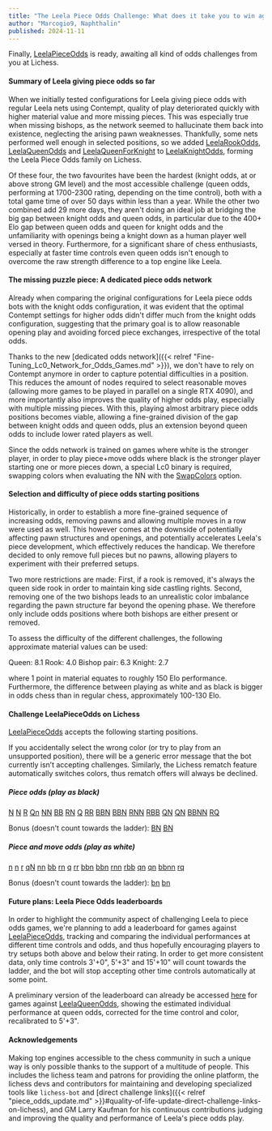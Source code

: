 ```yaml
---
title: "The Leela Piece Odds Challenge: What does it take you to win against Leela?"
author: "Marcogio9, Naphthalin"
published: 2024-11-11
---
```


Finally, [LeelaPieceOdds](https://lichess.org/@/LeelaPieceOdds) is ready, awaiting all kind of odds challenges from you at Lichess.
<!--more-->


#### Summary of Leela giving piece odds so far

When we initially tested configurations for Leela giving piece odds with regular Leela nets using Contempt, quality of play deteriorated quickly with higher material value and more missing pieces. This was especially true when missing bishops, as the network seemed to hallucinate them back into existence, neglecting the arising pawn weaknesses. Thankfully, some nets performed well enough in selected positions, so we added [LeelaRookOdds](https://lichess.org/@/LeelaRookOdds), [LeelaQueenOdds](https://lichess.org/@/LeelaQueenOdds) and [LeelaQueenForKnight](https://lichess.org/@/LeelaQueenForKnight) to [LeelaKnightOdds](https://lichess.org/@/LeelaKnightOdds), forming the Leela Piece Odds family on Lichess.

Of these four, the two favourites have been the hardest (knight odds, at or above strong GM level) and the most accessible challenge (queen odds, performing at 1700-2300 rating, depending on the time control), both with a total game time of over 50 days within less than a year. While the other two combined add 29 more days, they aren't doing an ideal job at bridging the big gap between knight odds and queen odds, in particular due to the 400+ Elo gap between queen odds and queen for knight odds and the unfamiliarity with openings being a knight down as a human player well versed in theory. Furthermore, for a significant share of chess enthusiasts, especially at faster time controls even queen odds isn't enough to overcome the raw strength difference to a top engine like Leela.


#### The missing puzzle piece: A dedicated piece odds network

Already when comparing the original configurations for Leela piece odds bots with the knight odds configuration, it was evident that the optimal Contempt settings for higher odds didn't differ much from the knight odds configuration, suggesting that the primary goal is to allow reasonable opening play and avoiding forced piece exchanges, irrespective of the total odds.

Thanks to the new [dedicated odds network]({{< relref "Fine-Tuning_Lc0_Network_for_Odds_Games.md" >}}), we don't have to rely on Contempt anymore in order to capture potential difficulties in a position. This reduces the amount of nodes required to select reasonable moves (allowing more games to be played in parallel on a single RTX 4090), and more importantly also improves the quality of higher odds play, especially with multiple missing pieces. With this, playing almost arbitrary piece odds positions becomes viable, allowing a fine-grained division of the gap between knight odds and queen odds, plus an extension beyond queen odds to include lower rated players as well.

Since the odds network is trained on games where white is the stronger player, in order to play piece+move odds where black is the stronger player starting one or more pieces down, a special Lc0 binary is required, swapping colors when evaluating the NN with the [SwapColors](https://github.com/LeelaChessZero/lc0/pull/2079) option.

#### Selection and difficulty of piece odds starting positions

Historically, in order to establish a more fine-grained sequence of increasing odds, removing pawns and allowing multiple moves in a row were used as well. This however comes at the downside of potentially affecting pawn structures and openings, and potentially accelerates Leela's piece development, which effectively reduces the handicap. We therefore decided to only remove full pieces but no pawns, allowing players to experiment with their preferred setups.

Two more restrictions are made: First, if a rook is removed, it's always the queen side rook in order to maintain king side castling rights. Second, removing one of the two bishops leads to an unrealistic color imbalance regarding the pawn structure far beyond the opening phase. We therefore only include odds positions where both bishops are either present or removed.

To assess the difficulty of the different challenges, the following approximate material values can be used:

Queen: 8.1
Rook: 4.0
Bishop pair: 6.3
Knight: 2.7

where 1 point in material equates to roughly 150 Elo performance. Furthermore, the difference between playing as white and as black is bigger in odds chess than in regular chess, approximately 100-130 Elo.


#### Challenge LeelaPieceOdds on Lichess

[LeelaPieceOdds](https://lichess.org/@/LeelaPieceOdds) accepts the following starting positions.

If you accidentally select the wrong color (or try to play from an unsupported position), there will be a generic error message that the bot currently isn’t accepting challenges. Similarly, the Lichess rematch feature automatically switches colors, thus rematch offers will always be declined.

##### Piece odds (play as black)
[N](https://lichess.org/?user=LeelaPieceOdds&fen=rnbqkbnr/pppppppp/8/8/8/8/PPPPPPPP/R1BQKBNR_w_KQkq#friend)
[N](https://lichess.org/?user=LeelaPieceOdds&fen=rnbqkbnr/pppppppp/8/8/8/8/PPPPPPPP/RNBQKB1R_w_KQkq#friend)
[R](https://lichess.org/?user=LeelaPieceOdds&fen=rnbqkbnr/pppppppp/8/8/8/8/PPPPPPPP/1NBQKBNR_w_Kkq#friend)
[Qn](https://lichess.org/?user=LeelaPieceOdds&fen=r1bqkbnr/pppppppp/8/8/8/8/PPPPPPPP/RNB1KBNR_w_KQkq#friend)
[NN](https://lichess.org/?user=LeelaPieceOdds&fen=rnbqkbnr/pppppppp/8/8/8/8/PPPPPPPP/R1BQKB1R_w_KQkq#friend)
[BB](https://lichess.org/?user=LeelaPieceOdds&fen=rnbqkbnr/pppppppp/8/8/8/8/PPPPPPPP/RN1QK1NR_w_KQkq#friend)
[RN](https://lichess.org/?user=LeelaPieceOdds&fen=rnbqkbnr/pppppppp/8/8/8/8/PPPPPPPP/1NBQKB1R_w_Kkq#friend)
[Q](https://lichess.org/?user=LeelaPieceOdds&fen=rnbqkbnr/pppppppp/8/8/8/8/PPPPPPPP/RNB1KBNR_w_KQkq#friend)
[RR](https://lichess.org/?user=LeelaPieceOdds&fen=rnbqkbnr/pppppppp/8/8/8/8/PPPPPPPP/1NBQKBN1_w_kq#friend)
[BBN](https://lichess.org/?user=LeelaPieceOdds&fen=rnbqkbnr/pppppppp/8/8/8/8/PPPPPPPP/R2QK1NR_w_KQkq#friend)
[BBN](https://lichess.org/?user=LeelaPieceOdds&fen=rnbqkbnr/pppppppp/8/8/8/8/PPPPPPPP/RN1QK2R_w_KQkq#friend)
[RNN](https://lichess.org/?user=LeelaPieceOdds&fen=rnbqkbnr/pppppppp/8/8/8/8/PPPPPPPP/2BQKB1R_w_Kkq#friend)
[RBB](https://lichess.org/?user=LeelaPieceOdds&fen=rnbqkbnr/pppppppp/8/8/8/8/PPPPPPPP/1N1QK1NR_w_Kkq#friend)
[QN](https://lichess.org/?user=LeelaPieceOdds&fen=rnbqkbnr/pppppppp/8/8/8/8/PPPPPPPP/R1B1KBNR_w_KQkq#friend)
[QN](https://lichess.org/?user=LeelaPieceOdds&fen=rnbqkbnr/pppppppp/8/8/8/8/PPPPPPPP/RNB1KB1R_w_KQkq#friend)
[BBNN](https://lichess.org/?user=LeelaPieceOdds&fen=rnbqkbnr/pppppppp/8/8/8/8/PPPPPPPP/R2QK2R_w_KQkq#friend)
[RQ](https://lichess.org/?user=LeelaPieceOdds&fen=rnbqkbnr/pppppppp/8/8/8/8/PPPPPPPP/1NB1KBNR_w_Kkq#friend)

Bonus (doesn't count towards the ladder):
[BN](https://lichess.org/?user=LeelaPieceOdds&fen=rnbqkbnr/pppppppp/8/8/8/8/PPPPPPPP/R1BQK1NR_w_KQkq#friend)
[BN](https://lichess.org/?user=LeelaPieceOdds&fen=rnbqkbnr/pppppppp/8/8/8/8/PPPPPPPP/RN1QKB1R_w_KQkq#friend)

##### Piece and move odds (play as white)
[n](https://lichess.org/?user=LeelaPieceOdds&fen=r1bqkbnr/pppppppp/8/8/8/8/PPPPPPPP/RNBQKBNR_w_KQkq#friend)
[n](https://lichess.org/?user=LeelaPieceOdds&fen=rnbqkb1r/pppppppp/8/8/8/8/PPPPPPPP/RNBQKBNR_w_KQkq#friend)
[r](https://lichess.org/?user=LeelaPieceOdds&fen=1nbqkbnr/pppppppp/8/8/8/8/PPPPPPPP/RNBQKBNR_w_KQk#friend)
[qN](https://lichess.org/?user=LeelaPieceOdds&fen=rnb1kbnr/pppppppp/8/8/8/8/PPPPPPPP/R1BQKBNR_w_KQkq#friend)
[nn](https://lichess.org/?user=LeelaPieceOdds&fen=r1bqkb1r/pppppppp/8/8/8/8/PPPPPPPP/RNBQKBNR_w_KQkq#friend)
[bb](https://lichess.org/?user=LeelaPieceOdds&fen=rn1qk1nr/pppppppp/8/8/8/8/PPPPPPPP/RNBQKBNR_w_KQkq#friend)
[rn](https://lichess.org/?user=LeelaPieceOdds&fen=1nbqkb1r/pppppppp/8/8/8/8/PPPPPPPP/RNBQKBNR_w_KQk#friend)
[q](https://lichess.org/?user=LeelaPieceOdds&fen=rnb1kbnr/pppppppp/8/8/8/8/PPPPPPPP/RNBQKBNR_w_KQkq#friend)
[rr](https://lichess.org/?user=LeelaPieceOdds&fen=1nbqkbn1/pppppppp/8/8/8/8/PPPPPPPP/RNBQKBNR_w_KQ#friend)
[bbn](https://lichess.org/?user=LeelaPieceOdds&fen=r2qk1nr/pppppppp/8/8/8/8/PPPPPPPP/RNBQKBNR_w_KQkq#friend)
[bbn](https://lichess.org/?user=LeelaPieceOdds&fen=rn1qk2r/pppppppp/8/8/8/8/PPPPPPPP/RNBQKBNR_w_KQkq#friend)
[rnn](https://lichess.org/?user=LeelaPieceOdds&fen=2bqkb1r/pppppppp/8/8/8/8/PPPPPPPP/RNBQKBNR_w_KQk#friend)
[rbb](https://lichess.org/?user=LeelaPieceOdds&fen=1n1qk1nr/pppppppp/8/8/8/8/PPPPPPPP/RNBQKBNR_w_KQk#friend)
[qn](https://lichess.org/?user=LeelaPieceOdds&fen=r1b1kbnr/pppppppp/8/8/8/8/PPPPPPPP/RNBQKBNR_w_KQkq#friend)
[qn](https://lichess.org/?user=LeelaPieceOdds&fen=rnb1kb1r/pppppppp/8/8/8/8/PPPPPPPP/RNBQKBNR_w_KQkq#friend)
[bbnn](https://lichess.org/?user=LeelaPieceOdds&fen=r2qk2r/pppppppp/8/8/8/8/PPPPPPPP/RNBQKBNR_w_KQkq#friend)
[rq](https://lichess.org/?user=LeelaPieceOdds&fen=1nb1kbnr/pppppppp/8/8/8/8/PPPPPPPP/RNBQKBNR_w_KQk#friend)

Bonus (doesn't count towards the ladder):
[bn](https://lichess.org/?user=LeelaPieceOdds&fen=r1bqk1nr/pppppppp/8/8/8/8/PPPPPPPP/RNBQKBNR_w_KQkq#friend)
[bn](https://lichess.org/?user=LeelaPieceOdds&fen=rn1qkb1r/pppppppp/8/8/8/8/PPPPPPPP/RNBQKBNR_w_KQkq#friend)

#### Future plans: Leela Piece Odds leaderboards

In order to highlight the community aspect of challenging Leela to piece odds games, we're planning to add a leaderboard for games against [LeelaPieceOdds](https://lichess.org/@/LeelaPieceOdds), tracking and comparing the individual performances at different time controls and odds, and thus hopefully encouraging players to try setups both above and below their rating. In order to get more consistent data, only time controls 3'+0", 5'+3" and 15'+10" will count towards the ladder, and the bot will stop accepting other time controls automatically at some point.

A preliminary version of the leaderboard can already be accessed [here](https://marcogio9.github.io/LeelaQueenOdds-Leaderboard/) for games against [LeelaQueenOdds](https://lichess.org/@/LeelaQueenOdds), showing the estimated individual performance at queen odds, corrected for the time control and color, recalibrated to 5'+3". 


#### Acknowledgements

Making top engines accessible to the chess community in such a unique way is only possible thanks to the support of a multitude of people. This includes the lichess team and patrons for providing the online platform, the lichess devs and contributors for maintaining and developing specialized tools like `lichess-bot` and [direct challenge links]({{< relref "piece_odds_update.md" >}}#quality-of-life-update-direct-challenge-links-on-lichess), and GM Larry Kaufman for his continuous contributions judging and improving the quality and performance of Leela's piece odds play.
